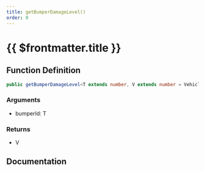 ```yaml
---
title: getBumperDamageLevel()
order: 0
---
```


# {{ $frontmatter.title }}

<!--@include: ./getBumperDamageLevel_partial_header.md-->

## Function Definition

```ts
public getBumperDamageLevel<T extends number, V extends number = VehicleBumperDamage>(bumperId: T): V;
```

### Arguments

* bumperId: T

### Returns

* V

## Documentation

<!--@include: ./getBumperDamageLevel_partial_footer.md-->
